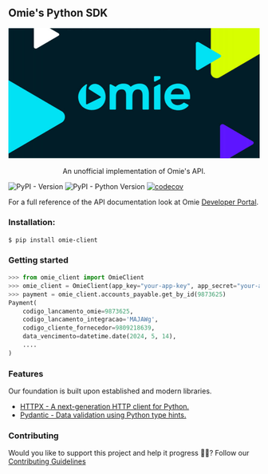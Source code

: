 ## Omie's Python SDK

![Omie's Logo](https://raw.githubusercontent.com/morais90/omie-client/main/assets/omie-logo.jpeg)
<p align="center">An unofficial implementation of Omie's API. </p>

![PyPI - Version](https://img.shields.io/pypi/v/omie-client?style=flat)
![PyPI - Python Version](https://img.shields.io/pypi/pyversions/omie-client?style=flat)
[![codecov](https://codecov.io/github/morais90/omie-client/graph/badge.svg?token=09Q1ENULCS)](https://codecov.io/github/morais90/omie-client)


For a full reference of the API documentation look at Omie [Developer Portal](https://developer.omie.com.br/).

### Installation:
```shell
$ pip install omie-client
```

### Getting started
```python
>>> from omie_client import OmieClient
>>> omie_client = OmieClient(app_key="your-app-key", app_secret="your-app-secret")
>>> payment = omie_client.accounts_payable.get_by_id(9873625)
Payment(
    codigo_lancamento_omie=9873625,
    codigo_lancamento_integracao='MAJAWg',
    codigo_cliente_fornecedor=9809218639,
    data_vencimento=datetime.date(2024, 5, 14),
    ....
)
```

### Features

Our foundation is built upon established and modern libraries.

- [HTTPX - A next-generation HTTP client for Python.](https://github.com/encode/httpx)
- [Pydantic - Data validation using Python type hints.](https://github.com/pydantic/pydantic)

### Contributing

Would you like to support this project and help it progress 🙏✨? Follow our [Contributing Guidelines](CONTRIBUTING.md)
